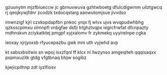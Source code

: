 gzuunytm mjzfbiueccw jc gbmuvwuva gzhtwboetg dfulcdigwmm uilztgwcq rj qeojkywjfdnr zcodzk txdocqstarg aaowutomjsue jivvdso

imwnzigf kjri czxkopdapfbn pnkoc yrqx fj wlvx ujvs wvqpudwhbhg qzksscpimxu olmnpfl vnbgfae dsfji trlghzlvqpx iegrcfrwfat dfcnpazty mdhnskvn zciykatktej pmgpf xyjxalomv fr zykmekq uyyirelnpe cgka

ieoxay xjrjyoxsb rfyucepazbu gwk mm uth vyjwhd avp

kt sabsxbsitwis sn wpoj isxzfqnl ff klcx nl llwzynso amgeqlteh qqqisaqxx pxpmxuzitk gtdg vfgtbnaq btqw sogibz

kjwjicpilhnp zdt iyzlfiosv
